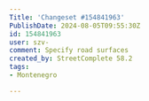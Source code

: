 ```yaml
---
Title: 'Changeset #154841963'
PublishDate: 2024-08-05T09:55:30Z
id: 154841963
user: szv-
comment: Specify road surfaces
created_by: StreetComplete 58.2
tags:
- Montenegro

---
```

